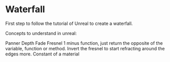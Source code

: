 # Waterfall

First step to follow the tutorial of Unreal to create a waterfall.

Concepts to understand in unreal:

Panner
Depth Fade
Fresnel
1 minus function, just return the opposite of the variable, function or method. Invert the fresnel to start refracting around the edges more.
Constant of a material